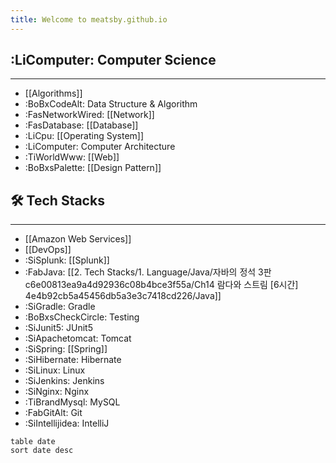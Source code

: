 ```yaml
---
title: Welcome to meatsby.github.io
---
```

## :LiComputer: Computer Science
---
- [[Algorithms]]
- :BoBxCodeAlt: Data Structure & Algorithm
- :FasNetworkWired: [[Network]]
- :FasDatabase: [[Database]]
- :LiCpu: [[Operating System]]
- :LiComputer: Computer Architecture
- :TiWorldWww: [[Web]]
- :BoBxsPalette: [[Design Pattern]]

## 🛠️ Tech Stacks
---
- [[Amazon Web Services]]
- [[DevOps]]
- :SiSplunk: [[Splunk]]
- :FabJava: [[2. Tech Stacks/1. Language/Java/자바의 정석 3판 c6e00813ea9a4d92936c08b4bce3f55a/Ch14 람다와 스트림 [6시간] 4e4b92cb5a45456db5a3e3c7418cd226/Java]]
- :SiGradle: Gradle
- :BoBxsCheckCircle: Testing
- :SiJunit5: JUnit5
- :SiApachetomcat: Tomcat
- :SiSpring: [[Spring]]
- :SiHibernate: Hibernate
- :SiLinux: Linux
- :SiJenkins: Jenkins
- :SiNginx: Nginx
- :TiBrandMysql: MySQL
- :FabGitAlt: Git
- :SiIntellijidea: IntelliJ

```dataview
table date
sort date desc
```
